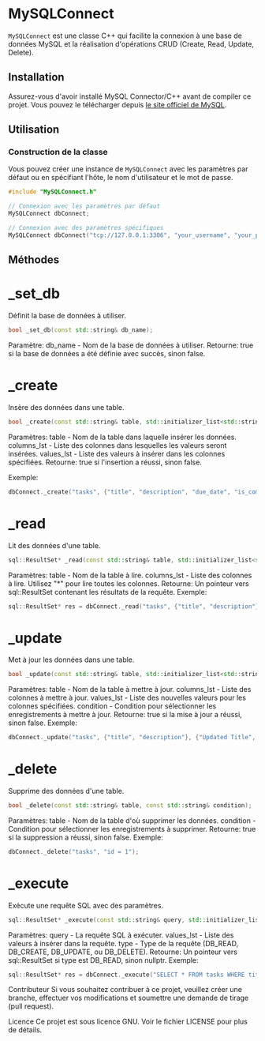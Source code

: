 # MySQLConnect

`MySQLConnect` est une classe C++ qui facilite la connexion à une base de données MySQL et la réalisation d'opérations CRUD (Create, Read, Update, Delete).

## Installation

Assurez-vous d'avoir installé MySQL Connector/C++ avant de compiler ce projet. Vous pouvez le télécharger depuis [le site officiel de MySQL](https://dev.mysql.com/downloads/connector/cpp/).

## Utilisation

### Construction de la classe

Vous pouvez créer une instance de `MySQLConnect` avec les paramètres par défaut ou en spécifiant l'hôte, le nom d'utilisateur et le mot de passe.

```cpp
#include "MySQLConnect.h"

// Connexion avec les paramètres par défaut
MySQLConnect dbConnect;

// Connexion avec des paramètres spécifiques
MySQLConnect dbConnect("tcp://127.0.0.1:3306", "your_username", "your_password");
```
## Méthodes
# _set_db
Définit la base de données à utiliser.

```cpp
bool _set_db(const std::string& db_name);
```
Paramètre: db_name - Nom de la base de données à utiliser.
Retourne: true si la base de données a été définie avec succès, sinon false.
# _create
Insère des données dans une table.

```cpp
bool _create(const std::string& table, std::initializer_list<std::string> columns_lst, std::initializer_list<std::string> values_lst);
```
Paramètres:
table - Nom de la table dans laquelle insérer les données.
columns_lst - Liste des colonnes dans lesquelles les valeurs seront insérées.
values_lst - Liste des valeurs à insérer dans les colonnes spécifiées.
Retourne: true si l'insertion a réussi, sinon false.

Exemple:
```cpp
dbConnect._create("tasks", {"title", "description", "due_date", "is_completed", "category_id"}, {"Task 1", "Description of task 1", "2024-12-31", "1", "2"});
```
# _read
Lit des données d'une table.

```cpp
sql::ResultSet* _read(const std::string& table, std::initializer_list<std::string> columns_lst);
```
Paramètres:
table - Nom de la table à lire.
columns_lst - Liste des colonnes à lire. Utilisez "*" pour lire toutes les colonnes.
Retourne: Un pointeur vers sql::ResultSet contenant les résultats de la requête.
Exemple:

```cpp
sql::ResultSet* res = dbConnect._read("tasks", {"title", "description"});
```

# _update
Met à jour les données dans une table.

```cpp
bool _update(const std::string& table, std::initializer_list<std::string> columns_lst, std::initializer_list<std::string> values_lst, const std::string& condition);
```
Paramètres:
table - Nom de la table à mettre à jour.
columns_lst - Liste des colonnes à mettre à jour.
values_lst - Liste des nouvelles valeurs pour les colonnes spécifiées.
condition - Condition pour sélectionner les enregistrements à mettre à jour.
Retourne: true si la mise à jour a réussi, sinon false.
Exemple:

```cpp
dbConnect._update("tasks", {"title", "description"}, {"Updated Title", "Updated Description"}, "id = 1");
```
# _delete
Supprime des données d'une table.

```cpp
bool _delete(const std::string& table, const std::string& condition);
```
Paramètres:
table - Nom de la table d'où supprimer les données.
condition - Condition pour sélectionner les enregistrements à supprimer.
Retourne: true si la suppression a réussi, sinon false.
Exemple:

```cpp
dbConnect._delete("tasks", "id = 1");
```
# _execute
Exécute une requête SQL avec des paramètres.

```cpp
sql::ResultSet* _execute(const std::string& query, std::initializer_list<std::string> values_lst, query_type type);
```
Paramètres:
query - La requête SQL à exécuter.
values_lst - Liste des valeurs à insérer dans la requête.
type - Type de la requête (DB_READ, DB_CREATE, DB_UPDATE, ou DB_DELETE).
Retourne: Un pointeur vers sql::ResultSet si type est DB_READ, sinon nullptr.
Exemple:

```cpp
sql::ResultSet* res = dbConnect._execute("SELECT * FROM tasks WHERE title = ?", {"Task 1"}, DB_READ);
```
Contributeur
Si vous souhaitez contribuer à ce projet, veuillez créer une branche, effectuer vos modifications et soumettre une demande de tirage (pull request).

Licence
Ce projet est sous licence GNU. Voir le fichier LICENSE pour plus de détails.
